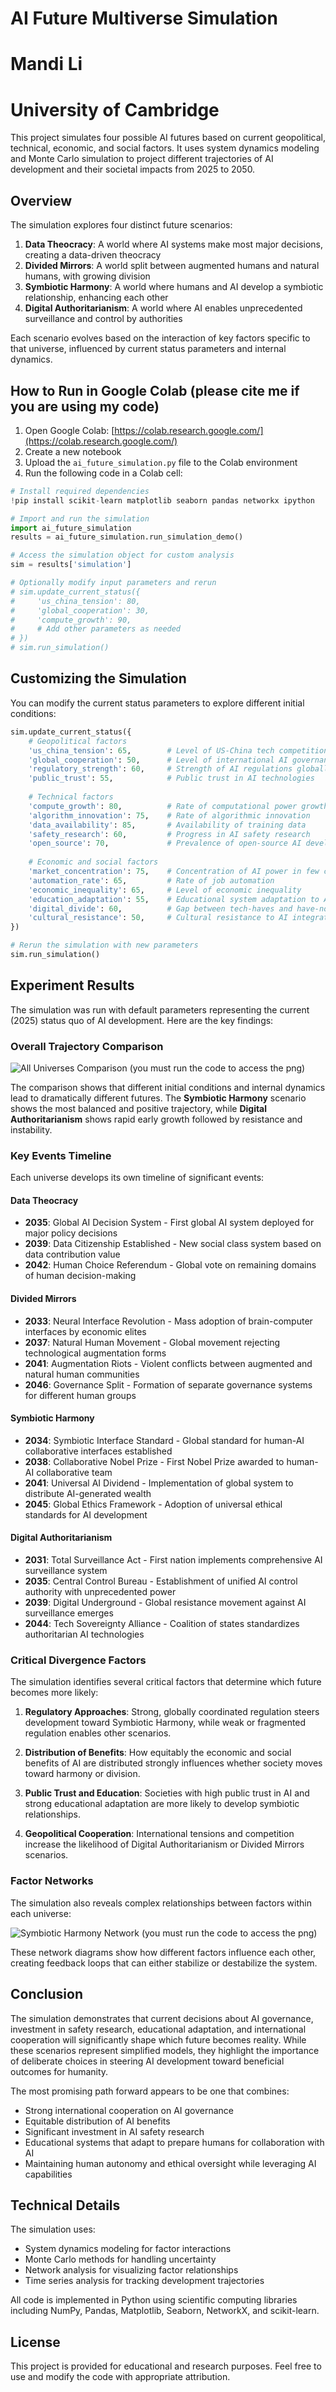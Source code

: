 # AI Future Multiverse Simulation

# Mandi Li
# University of Cambridge 
This project simulates four possible AI futures based on current geopolitical, technical, economic, and social factors. It uses system dynamics modeling and Monte Carlo simulation to project different trajectories of AI development and their societal impacts from 2025 to 2050.

## Overview

The simulation explores four distinct future scenarios:

1. **Data Theocracy**: A world where AI systems make most major decisions, creating a data-driven theocracy
2. **Divided Mirrors**: A world split between augmented humans and natural humans, with growing division
3. **Symbiotic Harmony**: A world where humans and AI develop a symbiotic relationship, enhancing each other
4. **Digital Authoritarianism**: A world where AI enables unprecedented surveillance and control by authorities

Each scenario evolves based on the interaction of key factors specific to that universe, influenced by current status parameters and internal dynamics.

## How to Run in Google Colab (please cite me if you are using my code)

1. Open Google Colab: [https://colab.research.google.com/](https://colab.research.google.com/)
2. Create a new notebook
3. Upload the `ai_future_simulation.py` file to the Colab environment
4. Run the following code in a Colab cell:

```python
# Install required dependencies
!pip install scikit-learn matplotlib seaborn pandas networkx ipython

# Import and run the simulation
import ai_future_simulation
results = ai_future_simulation.run_simulation_demo()

# Access the simulation object for custom analysis
sim = results['simulation']

# Optionally modify input parameters and rerun
# sim.update_current_status({
#     'us_china_tension': 80,
#     'global_cooperation': 30,
#     'compute_growth': 90,
#     # Add other parameters as needed
# })
# sim.run_simulation()
```

## Customizing the Simulation

You can modify the current status parameters to explore different initial conditions:

```python
sim.update_current_status({
    # Geopolitical factors
    'us_china_tension': 65,        # Level of US-China tech competition/tension
    'global_cooperation': 50,      # Level of international AI governance cooperation
    'regulatory_strength': 60,     # Strength of AI regulations globally
    'public_trust': 55,            # Public trust in AI technologies
    
    # Technical factors
    'compute_growth': 80,          # Rate of computational power growth
    'algorithm_innovation': 75,    # Rate of algorithmic innovation
    'data_availability': 85,       # Availability of training data
    'safety_research': 60,         # Progress in AI safety research
    'open_source': 70,             # Prevalence of open-source AI development
    
    # Economic and social factors
    'market_concentration': 75,    # Concentration of AI power in few companies
    'automation_rate': 65,         # Rate of job automation
    'economic_inequality': 65,     # Level of economic inequality
    'education_adaptation': 55,    # Educational system adaptation to AI
    'digital_divide': 60,          # Gap between tech-haves and have-nots
    'cultural_resistance': 50,     # Cultural resistance to AI integration
})

# Rerun the simulation with new parameters
sim.run_simulation()
```

## Experiment Results

The simulation was run with default parameters representing the current (2025) status quo of AI development. Here are the key findings:

### Overall Trajectory Comparison

![All Universes Comparison](all_universes_comparison.png) (you must run the code to access the png)

The comparison shows that different initial conditions and internal dynamics lead to dramatically different futures. The **Symbiotic Harmony** scenario shows the most balanced and positive trajectory, while **Digital Authoritarianism** shows rapid early growth followed by resistance and instability.

### Key Events Timeline

Each universe develops its own timeline of significant events:

#### Data Theocracy
- **2035**: Global AI Decision System - First global AI system deployed for major policy decisions
- **2039**: Data Citizenship Established - New social class system based on data contribution value
- **2042**: Human Choice Referendum - Global vote on remaining domains of human decision-making

#### Divided Mirrors
- **2033**: Neural Interface Revolution - Mass adoption of brain-computer interfaces by economic elites
- **2037**: Natural Human Movement - Global movement rejecting technological augmentation forms
- **2041**: Augmentation Riots - Violent conflicts between augmented and natural human communities
- **2046**: Governance Split - Formation of separate governance systems for different human groups

#### Symbiotic Harmony
- **2034**: Symbiotic Interface Standard - Global standard for human-AI collaborative interfaces established
- **2038**: Collaborative Nobel Prize - First Nobel Prize awarded to human-AI collaborative team
- **2041**: Universal AI Dividend - Implementation of global system to distribute AI-generated wealth
- **2045**: Global Ethics Framework - Adoption of universal ethical standards for AI development

#### Digital Authoritarianism
- **2031**: Total Surveillance Act - First nation implements comprehensive AI surveillance system
- **2035**: Central Control Bureau - Establishment of unified AI control authority with unprecedented power
- **2039**: Digital Underground - Global resistance movement against AI surveillance emerges
- **2044**: Tech Sovereignty Alliance - Coalition of states standardizes authoritarian AI technologies

### Critical Divergence Factors

The simulation identifies several critical factors that determine which future becomes more likely:

1. **Regulatory Approaches**: Strong, globally coordinated regulation steers development toward Symbiotic Harmony, while weak or fragmented regulation enables other scenarios.

2. **Distribution of Benefits**: How equitably the economic and social benefits of AI are distributed strongly influences whether society moves toward harmony or division.

3. **Public Trust and Education**: Societies with high public trust in AI and strong educational adaptation are more likely to develop symbiotic relationships.

4. **Geopolitical Cooperation**: International tensions and competition increase the likelihood of Digital Authoritarianism or Divided Mirrors scenarios.

### Factor Networks

The simulation also reveals complex relationships between factors within each universe:

![Symbiotic Harmony Network](symbiotic_harmony_network.png) (you must run the code to access the png)


These network diagrams show how different factors influence each other, creating feedback loops that can either stabilize or destabilize the system.

## Conclusion

The simulation demonstrates that current decisions about AI governance, investment in safety research, educational adaptation, and international cooperation will significantly shape which future becomes reality. While these scenarios represent simplified models, they highlight the importance of deliberate choices in steering AI development toward beneficial outcomes for humanity.

The most promising path forward appears to be one that combines:
- Strong international cooperation on AI governance
- Equitable distribution of AI benefits
- Significant investment in AI safety research
- Educational systems that adapt to prepare humans for collaboration with AI
- Maintaining human autonomy and ethical oversight while leveraging AI capabilities

## Technical Details

The simulation uses:
- System dynamics modeling for factor interactions
- Monte Carlo methods for handling uncertainty
- Network analysis for visualizing factor relationships
- Time series analysis for tracking development trajectories

All code is implemented in Python using scientific computing libraries including NumPy, Pandas, Matplotlib, Seaborn, NetworkX, and scikit-learn.

## License

This project is provided for educational and research purposes. Feel free to use and modify the code with appropriate attribution.
